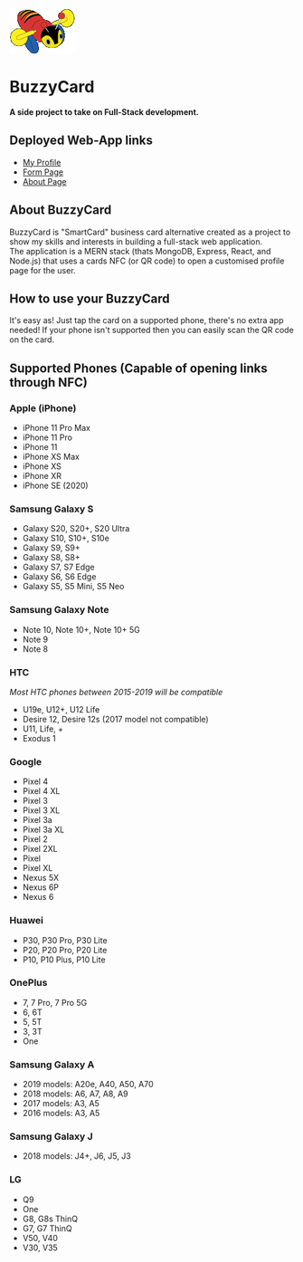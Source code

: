 
![](client/src/assets/images/BuzzyBee_Logo.gif)

# BuzzyCard
**A side project to take on Full-Stack development.**


## Deployed Web-App links
 - [My Profile](https://www.buzzycard.nz/?id=5ef431ea5be3030017e37864)
 - [Form Page](https://www.buzzycard.nz/?id=5f03fbece7179a221ee30df0)
 -  [About Page](https://www.buzzycard.nz/about)

## About BuzzyCard
BuzzyCard is "SmartCard" business card alternative created as a project to show my skills and interests in building a full-stack web application.  
The application is a MERN stack (thats MongoDB, Express, React, and Node.js) that uses a cards NFC (or QR code) to open a customised profile page for the user.

## How to use your BuzzyCard
It's easy as! Just tap the card on a supported phone, there's no extra app needed! If your phone isn't supported then you can easily scan the QR code on the card.


## Supported Phones (Capable of opening links through NFC)

### Apple (iPhone)
 - iPhone 11 Pro Max
 - iPhone 11 Pro
 - iPhone 11
 - iPhone XS Max
 - iPhone XS
 - iPhone XR
 - iPhone SE (2020)

### Samsung Galaxy S
 - Galaxy S20, S20+, S20 Ultra
 - Galaxy S10, S10+, S10e
 - Galaxy S9, S9+
 - Galaxy S8, S8+
 - Galaxy S7, S7 Edge
 - Galaxy S6, S6 Edge
 - Galaxy S5, S5 Mini, S5 Neo

### Samsung Galaxy Note
 - Note 10, Note 10+, Note 10+ 5G
 - Note 9
 - Note 8

### HTC
*Most HTC phones between 2015-2019 will be compatible*
 - U19e, U12+, U12 Life
 - Desire 12, Desire 12s (2017 model not compatible)
 - U11, Life, +
 - Exodus 1

### Google  
-   Pixel 4
-   Pixel 4 XL
-   Pixel 3
-   Pixel 3 XL
-   Pixel 3a
-   Pixel 3a XL
-   Pixel 2
-   Pixel 2XL
-   Pixel
-   Pixel XL
-   Nexus 5X
-   Nexus 6P
-   Nexus 6

### Huawei  
-   P30, P30 Pro, P30 Lite
-   P20, P20 Pro, P20 Lite
-   P10, P10 Plus, P10 Lite
  
### OnePlus

-   7, 7 Pro, 7 Pro 5G
-   6, 6T
-   5, 5T
-   3, 3T
-   One

### Samsung Galaxy A
-   2019 models: A20e, A40, A50, A70
-   2018 models: A6, A7, A8, A9
-   2017 models: A3, A5
-   2016 models: A3, A5

### Samsung Galaxy J
-   2018 models: J4+, J6, J5, J3

### LG  
-   Q9
-   One
-   G8, G8s ThinQ
-   G7, G7 ThinQ
-   V50, V40
-   V30, V35

